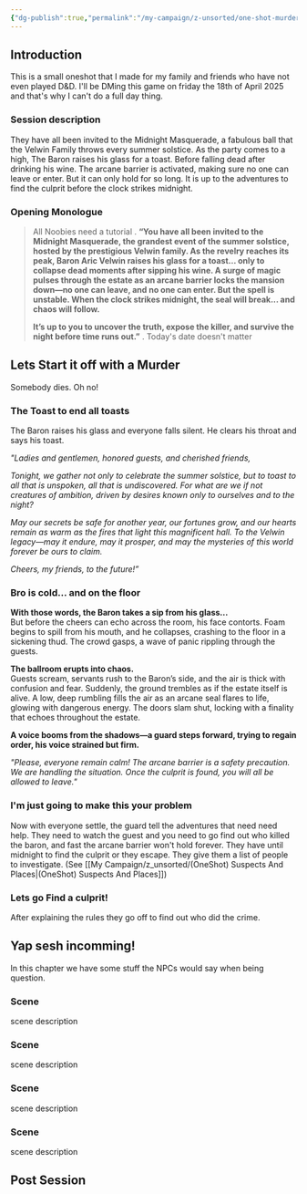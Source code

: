 ```yaml
---
{"dg-publish":true,"permalink":"/my-campaign/z-unsorted/one-shot-murder-at-the-midnight-masquerade/"}
---
```


## Introduction
This is a small oneshot that I made for my family and friends who have not even played D&D. I'll be DMing this game on friday the 18th of April 2025 and that's why I can't do a full day thing.
### Session description
They have all been invited to the Midnight Masquerade, a fabulous ball that the Velwin Family throws every summer solstice. As the party comes to a high, The Baron raises his glass for a toast. Before falling dead after drinking his wine. The arcane barrier is activated, making sure no one can leave or enter. But it can only hold for so long. It is up to the adventures to find the culprit before the clock strikes midnight. 

### Opening Monologue
> All Noobies need a tutorial
> .
> **“You have all been invited to the Midnight Masquerade, the grandest event of the summer solstice, hosted by the prestigious Velwin family. As the revelry reaches its peak, Baron Aric Velwin raises his glass for a toast… only to collapse dead moments after sipping his wine. A surge of magic pulses through the estate as an arcane barrier locks the mansion down—no one can leave, and no one can enter. But the spell is unstable. When the clock strikes midnight, the seal will break... and chaos will follow.**
> 
> **It’s up to you to uncover the truth, expose the killer, and survive the night before time runs out.”**
> .
> Today's date doesn't matter


## Lets Start it off with a Murder
Somebody dies. Oh no!

### The Toast to end all toasts
The Baron raises his glass and everyone falls silent. He clears his throat and says his toast.

_"Ladies and gentlemen, honored guests, and cherished friends,_

_Tonight, we gather not only to celebrate the summer solstice, but to toast to all that is _unspoken_, all that is _undiscovered_. For what are we if not creatures of ambition, driven by desires known only to ourselves and to the night?_

_May our secrets be safe for another year, our fortunes grow, and our hearts remain as warm as the fires that light this magnificent hall. To the Velwin legacy—may it endure, may it prosper, and may the mysteries of this world forever be ours to claim._

_Cheers, my friends, to the future!”_

### Bro is cold... and on the floor
**With those words, the Baron takes a sip from his glass...**  
But before the cheers can echo across the room, his face contorts. Foam begins to spill from his mouth, and he collapses, crashing to the floor in a sickening thud. The crowd gasps, a wave of panic rippling through the guests.

**The ballroom erupts into chaos.**  
Guests scream, servants rush to the Baron’s side, and the air is thick with confusion and fear. Suddenly, the ground trembles as if the estate itself is alive. A low, deep rumbling fills the air as an arcane seal flares to life, glowing with dangerous energy. The doors slam shut, locking with a finality that echoes throughout the estate.

**A voice booms from the shadows—a guard steps forward, trying to regain order, his voice strained but firm.**

_"Please, everyone remain calm! The arcane barrier is a safety precaution. We are handling the situation. Once the culprit is found, you will all be allowed to leave."_

### I'm just going to make this your problem
Now with everyone settle, the guard tell the adventures that need need help. They need to watch the guest and you need to go find out who killed the baron, and fast the arcane barrier won't hold forever. They have until midnight to find the culprit or they escape. They give them a list of people to investigate. (See [[My Campaign/z_unsorted/(OneShot) Suspects And Places\|(OneShot) Suspects And Places]])
### Lets go Find a culprit!
After explaining the rules they go off to find out who did the crime.

## Yap sesh incomming!
In this chapter we have some stuff the NPCs would say when being question. 

### Scene
scene description

### Scene
scene description

### Scene
scene description

### Scene
scene description


## Post Session
